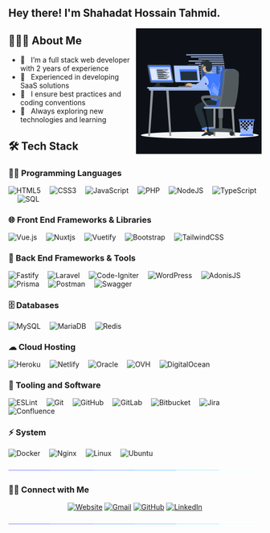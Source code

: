 ## Hey there! I'm Shahadat Hossain Tahmid.

<img align='right' src="coding.gif" width="250">

<!-- <a href="https://www.youtube.com/watch?v=dQw4w9WgXcQ"><img src="colorbar.gif"></a> -->

## 👨🏻‍💻 About Me

- 🔭 &nbsp; I’m a full stack web developer with 2 years of experience
- 🔭 &nbsp; Experienced in developing SaaS solutions
- 💼 &nbsp; I ensure best practices and coding conventions
- 🌱 &nbsp; Always exploring new technologies and learning

<!-- <a href="https://www.youtube.com/watch?v=dQw4w9WgXcQ"><img src="colorbar.gif"></a> -->

## 🛠 Tech Stack

### 👨‍💻 Programming Languages

<p align="left">

![HTML5](https://img.shields.io/badge/HTML-%23E34F26.svg?logo=html5&logoColor=white)&emsp;
![CSS3](https://img.shields.io/badge/CSS-%231572B6.svg?logo=css3&logoColor=white)&emsp;
![JavaScript](https://img.shields.io/badge/JavaScript-%23323330.svg?logo=javascript&logoColor=%23F7DF1E)&emsp;
![PHP](https://img.shields.io/badge/PHP-%23777BB4.svg?logo=php&logoColor=white)&emsp;
![NodeJS](https://img.shields.io/badge/Node.js-6DA55F?logo=node.js&logoColor=white)&emsp;
![TypeScript](https://img.shields.io/badge/TypeScript-%23007ACC.svg?logo=typescript&logoColor=white)&emsp;
![SQL](https://img.shields.io/badge/SQL%20-%23025E8C.svg?logo=amazon-dynamodb&logoColor=white)

</p>

### 🌐 Front End Frameworks & Libraries

<p align="left">

![Vue.js](https://img.shields.io/badge/Vue-%2335495e.svg?logo=vuedotjs&logoColor=%234FC08D)&emsp;
![Nuxtjs](https://img.shields.io/badge/Nuxt-002E3B?logo=nuxtdotjs&logoColor=#00DC82)&emsp;
![Vuetify](https://img.shields.io/badge/Vuetify-1867C0?logo=vuetify&logoColor=AEDDFF)&emsp;
![Bootstrap](https://img.shields.io/badge/Bootstrap-%23563D7C.svg?logo=bootstrap&logoColor=white)&emsp;
![TailwindCSS](https://img.shields.io/badge/Tailwind-%2338B2AC.svg?logo=tailwind-css&logoColor=white)

</p>

### 🧰 Back End Frameworks & Tools

<p align="left">

![Fastify](https://img.shields.io/badge/Fastify-%23000000.svg?logo=fastify&logoColor=white)&emsp;
![Laravel](https://img.shields.io/badge/Laravel-%23FF2D20.svg?logo=laravel&logoColor=white)&emsp;
![Code-Igniter](https://img.shields.io/badge/CodeIgniter-%23EF4223.svg?logo=codeIgniter&logoColor=white)&emsp;
![WordPress](https://img.shields.io/badge/WordPress-%23117AC9.svg?logo=WordPress&logoColor=white)&emsp;
![AdonisJS](https://img.shields.io/badge/Adonis-%23220052.svg?logo=adonisjs&logoColor=white)&emsp;
![Prisma](https://img.shields.io/badge/Prisma-3982CE?logo=Prisma&logoColor=white)&emsp;
![Postman](https://img.shields.io/badge/Postman-FF6C37?logo=postman&logoColor=white)&emsp;
![Swagger](https://img.shields.io/badge/-Swagger-%23Clojure?logo=swagger&logoColor=white)&emsp;

</p>

### 🗄️ Databases

<p align="left">

![MySQL](https://img.shields.io/badge/MySql-%2300f.svg?logo=mysql&logoColor=white)&emsp;
![MariaDB](https://img.shields.io/badge/MariaDB-003545?logo=mariadb&logoColor=white)&emsp;
![Redis](https://img.shields.io/badge/Redis-%23DD0031.svg?logo=redis&logoColor=white)

</p>

### ☁ Cloud Hosting

<p align="left">

![Heroku](https://img.shields.io/badge/Heroku-%23430098.svg?logo=heroku&logoColor=white)&emsp;
![Netlify](https://img.shields.io/badge/Netlify-%23000000.svg?logo=netlify&logoColor=#00C7B7)&emsp;
![Oracle](https://img.shields.io/badge/Oracle-F80000?logo=oracle&logoColor=white)&emsp;
![OVH](https://img.shields.io/badge/OVH-%23123F6D.svg?logo=ovh&logoColor=#123F6D)&emsp;
![DigitalOcean](https://img.shields.io/badge/DigitalOcean-%230167ff.svg?logo=digitalOcean&logoColor=white)

</p>

### 🔧 Tooling and Software

<p align="left">

![ESLint](https://img.shields.io/badge/ESLint-4B3263?logo=eslint&logoColor=white)&emsp;
![Git](https://img.shields.io/badge/Git-%23F05033.svg?logo=git&logoColor=white)&emsp;
![GitHub](https://img.shields.io/badge/Github-%23121011.svg?logo=github&logoColor=white)&emsp;
![GitLab](https://img.shields.io/badge/Gitlab-%23181717.svg?logo=gitlab&logoColor=white)&emsp;
![Bitbucket](https://img.shields.io/badge/Bitbucket-%230047B3.svg?logo=bitbucket&logoColor=white)&emsp;
![Jira](https://img.shields.io/badge/JIRA-%230A0FFF.svg?logo=jira&logoColor=white)&emsp;
![Confluence](https://img.shields.io/badge/Confluence-%23172BF4.svg?logo=confluence&logoColor=white)&emsp;

</p>

### ⚡ System

<p align="left"> 
  	
![Docker](https://img.shields.io/badge/Docker-%230db7ed.svg?logo=docker&logoColor=white)&emsp;
![Nginx](https://img.shields.io/badge/Nginx-%23009639.svg?logo=nginx&logoColor=white)&emsp;
![Linux](https://img.shields.io/badge/Linux-FCC624?logo=linux&logoColor=black)&emsp;
![Ubuntu](https://img.shields.io/badge/Ubuntu-E95420?logo=ubuntu&logoColor=white)&emsp;
	
</p>

<a href="https://www.youtube.com/watch?v=dQw4w9WgXcQ"><img src="colorbar.gif"></a>

### 🤝🏻 Connect with Me

<p align="center">
  <a href="https://tahmid.org"><img src="https://img.icons8.com/bubbles/50/000000/web.png" alt="Website"/></a>
	<a href="mailto:axel.tahmid@gmail.com"><img src="https://img.icons8.com/bubbles/50/000000/gmail.png" alt="Gmail"/></a>
	<a href="https://github.com/AxelTahmid"><img src="https://img.icons8.com/bubbles/50/000000/github.png" alt="GitHub"/></a>
	<a href="https://www.linkedin.com/in/shahadat-hossain-tahmid-338a8b179/"><img src="https://img.icons8.com/bubbles/50/000000/linkedin.png" alt="LinkedIn"/></a>
</p>

<a href="https://www.youtube.com/watch?v=dQw4w9WgXcQ"><img src="colorbar.gif"></a>
